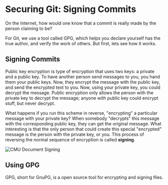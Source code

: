# Securing Git: Signing Commits

On the Internet, how would one know that a commit is really made by the person claiming to be?

For Git, we use a tool called GPG, which helps you declare yourself has the true author, and verify the work of others. But first, lets see how it works. 

## Signing Commits

Public key encryption is type of encryption that uses two keys: a private and a public key. To have another person send messages to you, you hand them your public keys. Now, they encrypt the message with the public key, and send the encrypted text to you. Now, using your private key, you could decrypt the message. Public encryption only allows the person with the private key to decrypt the message; anyone with public key could encrypt stuff, but never decrypt. 

What happens if you run this scheme in reverse, "encrypting" a particular message with your private key? When somebody "decrypts" this message with the corresponding public key, they can get the original message. What interesting is that the only person that could create this special "encrypted" message is the person with the private key, or you. This process of reversing the normal sequence of encryption is called **signing**.

![CMU Document Signing](https://users.ece.cmu.edu/~adrian/630-f04/PGP-intro_files/fig1-6.gif)	

## Using GPG

GPG, short for GnuPG, is a open source tool for encrypting and signing files. 